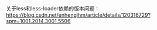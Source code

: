 关于less和less-loader依赖的版本问题：
https://blog.csdn.net/enhenglhm/article/details/120316729?spm=1001.2014.3001.5506